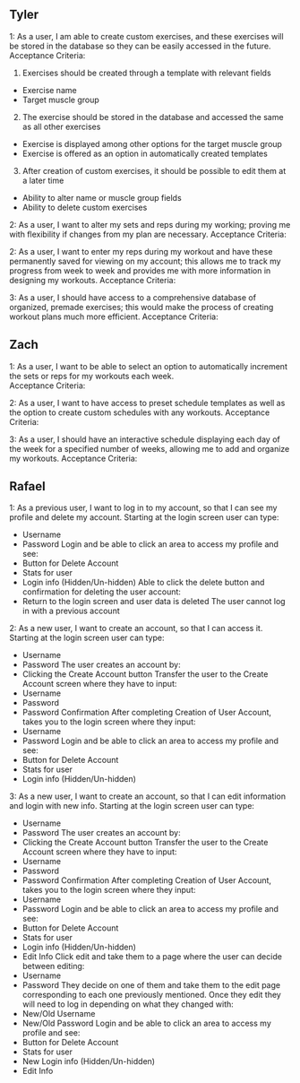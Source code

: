 Tyler
--
1: As a user, I am able to create custom exercises, and these exercises will be stored in the database so they can be easily accessed in the future.
Acceptance Criteria:
1. Exercises should be created through a template with relevant fields
  * Exercise name
  * Target muscle group
2. The exercise should be stored in the database and accessed the same as all other exercises
* Exercise is displayed among other options for the target muscle group
* Exercise is offered as an option in automatically created templates
3. After creation of custom exercises, it should be possible to edit them at a later time
* Ability to alter name or muscle group fields
* Ability to delete custom exercises 


2: As a user, I want to alter my sets and reps during my working; proving me with flexibility if changes from my plan are necessary.
Acceptance Criteria:


2: As a user, I want to enter my reps during my workout and have these permanently saved for viewing on my account; this allows me to track my progress from week to week and provides me with more information in designing my workouts.
Acceptance Criteria:


3: As a user, I should have access to a comprehensive database of organized, premade exercises; this would make the process of creating workout plans much more efficient. 
Acceptance Criteria:



Zach
--

1: As a user, I want to be able to select an option to automatically increment the sets or reps for my workouts each week.               
Acceptance Criteria:

2: As a user, I want to have access to preset schedule templates as well as the option to create custom schedules with any workouts.
Acceptance Criteria:

3: As a user, I should have an interactive schedule displaying each day of the week for a specified number of weeks, allowing me to add and organize my workouts. 
Acceptance Criteria:

Rafael
--
1: As a previous user, I want to log in to my account, so that I can see my profile and delete my account.
Starting at the login screen user can type:
 * Username
 * Password
Login and be able to click an area to access my profile and see:
 * Button for Delete Account
 * Stats for user
 * Login info (Hidden/Un-hidden)
Able to click the delete button and confirmation for deleting the user account:
 * Return to the login screen and user data is deleted
The user cannot log in with a previous account

2: As a new user, I want to create an account, so that I can access it.
Starting at the login screen user can type:
 * Username
 * Password
The user creates an account by:
 * Clicking the Create Account button
Transfer the user to the Create Account screen where they have to input:
 * Username
 * Password
 * Password Confirmation
After completing Creation of User Account, takes you to the login screen where they input:
 * Username
 * Password
Login and be able to click an area to access my profile and see:
 * Button for Delete Account
 * Stats for user
 * Login info (Hidden/Un-hidden)

3: As a new user, I want to create an account, so that I can edit information and login with new info.
Starting at the login screen user can type:
 * Username
 * Password
The user creates an account by:
 * Clicking the Create Account button
Transfer the user to the Create Account screen where they have to input:
 * Username
 * Password
 * Password Confirmation
After completing Creation of User Account, takes you to the login screen where they input:
 * Username
 * Password
Login and be able to click an area to access my profile and see:
 * Button for Delete Account
 * Stats for user
 * Login info (Hidden/Un-hidden)
 * Edit Info
Click edit and take them to a page where the user can decide between editing:
 * Username
 * Password
They decide on one of them and take them to the edit page corresponding to each one previously mentioned.
Once they edit they will need to log in depending on what they changed with:
 * New/Old Username
 * New/Old Password
Login and be able to click an area to access my profile and see:
 * Button for Delete Account
 * Stats for user
 * New Login info (Hidden/Un-hidden)
 * Edit Info
